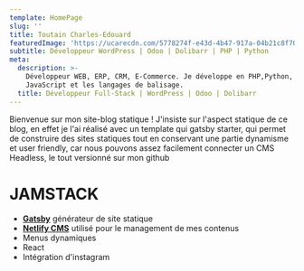 ```yaml
---
template: HomePage
slug: ''
title: Toutain Charles-Edouard
featuredImage: 'https://ucarecdn.com/5778274f-e43d-4b47-917a-04b21c8f707c/'
subtitle: Développeur WordPress | Odoo | Dolibarr | PHP | Python
meta:
  description: >-
    Développeur WEB, ERP, CRM, E-Commerce. Je développe en PHP,Python,
    JavaScript et les langages de balisage.
  title: Développeur Full-Stack | WordPress | Odoo | Dolibarr
---
```

Bienvenue sur mon site-blog statique ! J'insiste sur l'aspect statique de ce blog, en effet je l'ai réalisé avec un template qui gatsby starter, qui permet de construire des sites statiques tout en conservant une partie dynamisme et user friendly, car nous pouvons assez facilement connecter un CMS Headless, le tout versionné sur mon github

# JAMSTACK

* **[Gatsby](https://gatsbyjs.org)** générateur de site statique
* **[Netlify CMS](https://github.com/netlify/netlify-cms)** utilisé pour le management de mes contenus
* Menus dynamiques
* React
* Intégration d'instagram

##
